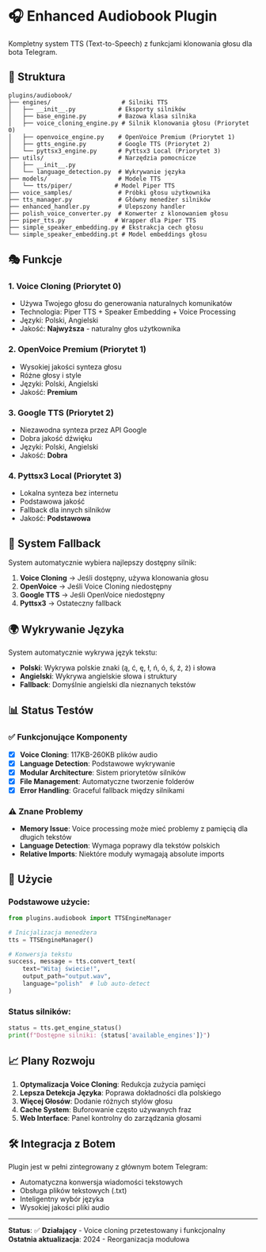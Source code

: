# 🎧 Enhanced Audiobook Plugin

Kompletny system TTS (Text-to-Speech) z funkcjami klonowania głosu dla bota Telegram.

## 📁 Struktura

```
plugins/audiobook/
├── engines/                    # Silniki TTS
│   ├── __init__.py            # Eksporty silników
│   ├── base_engine.py         # Bazowa klasa silnika
│   ├── voice_cloning_engine.py # Silnik klonowania głosu (Priorytet 0)
│   ├── openvoice_engine.py    # OpenVoice Premium (Priorytet 1)
│   ├── gtts_engine.py         # Google TTS (Priorytet 2)
│   └── pyttsx3_engine.py      # Pyttsx3 Local (Priorytet 3)
├── utils/                     # Narzędzia pomocnicze
│   ├── __init__.py
│   └── language_detection.py  # Wykrywanie języka
├── models/                    # Modele TTS
│   └── tts/piper/            # Model Piper TTS
├── voice_samples/             # Próbki głosu użytkownika
├── tts_manager.py             # Główny menedżer silników
├── enhanced_handler.py        # Ulepszony handler
├── polish_voice_converter.py  # Konwerter z klonowaniem głosu
├── piper_tts.py              # Wrapper dla Piper TTS
├── simple_speaker_embedding.py # Ekstrakcja cech głosu
└── simple_speaker_embedding.pt # Model embeddings głosu
```

## 🎭 Funkcje

### 1. **Voice Cloning (Priorytet 0)**
- Używa Twojego głosu do generowania naturalnych komunikatów
- Technologia: Piper TTS + Speaker Embedding + Voice Processing
- Języki: Polski, Angielski
- Jakość: **Najwyższa** - naturalny głos użytkownika

### 2. **OpenVoice Premium (Priorytet 1)**
- Wysokiej jakości synteza głosu
- Różne głosy i style
- Języki: Polski, Angielski
- Jakość: **Premium**

### 3. **Google TTS (Priorytet 2)**
- Niezawodna synteza przez API Google
- Dobra jakość dźwięku
- Języki: Polski, Angielski  
- Jakość: **Dobra**

### 4. **Pyttsx3 Local (Priorytet 3)**
- Lokalna synteza bez internetu
- Podstawowa jakość
- Fallback dla innych silników
- Jakość: **Podstawowa**

## 🔄 System Fallback

System automatycznie wybiera najlepszy dostępny silnik:

1. **Voice Cloning** → Jeśli dostępny, używa klonowania głosu
2. **OpenVoice** → Jeśli Voice Cloning niedostępny
3. **Google TTS** → Jeśli OpenVoice niedostępny  
4. **Pyttsx3** → Ostateczny fallback

## 🌍 Wykrywanie Języka

System automatycznie wykrywa język tekstu:
- **Polski**: Wykrywa polskie znaki (ą, ć, ę, ł, ń, ó, ś, ź, ż) i słowa
- **Angielski**: Wykrywa angielskie słowa i struktury
- **Fallback**: Domyślnie angielski dla nieznanych tekstów

## 📊 Status Testów

### ✅ Funkcjonujące Komponenty
- [x] **Voice Cloning**: 117KB-260KB plików audio
- [x] **Language Detection**: Podstawowe wykrywanie
- [x] **Modular Architecture**: Sistem priorytetów silników
- [x] **File Management**: Automatyczne tworzenie folderów
- [x] **Error Handling**: Graceful fallback między silnikami

### ⚠️ Znane Problemy
- **Memory Issue**: Voice processing może mieć problemy z pamięcią dla długich tekstów
- **Language Detection**: Wymaga poprawy dla tekstów polskich
- **Relative Imports**: Niektóre moduły wymagają absolute imports

## 🚀 Użycie

### Podstawowe użycie:
```python
from plugins.audiobook import TTSEngineManager

# Inicjalizacja menedżera
tts = TTSEngineManager()

# Konwersja tekstu
success, message = tts.convert_text(
    text="Witaj świecie!",
    output_path="output.wav",
    language="polish"  # lub auto-detect
)
```

### Status silników:
```python
status = tts.get_engine_status()
print(f"Dostępne silniki: {status['available_engines']}")
```

## 📈 Plany Rozwoju

1. **Optymalizacja Voice Cloning**: Redukcja zużycia pamięci
2. **Lepsza Detekcja Języka**: Poprawa dokładności dla polskiego
3. **Więcej Głosów**: Dodanie różnych stylów głosu
4. **Cache System**: Buforowanie często używanych fraz
5. **Web Interface**: Panel kontrolny do zarządzania głosami

## 🛠️ Integracja z Botem

Plugin jest w pełni zintegrowany z głównym botem Telegram:
- Automatyczna konwersja wiadomości tekstowych
- Obsługa plików tekstowych (.txt)
- Inteligentny wybór języka
- Wysokiej jakości pliki audio

---

**Status**: ✅ **Działający** - Voice cloning przetestowany i funkcjonalny  
**Ostatnia aktualizacja**: 2024 - Reorganizacja modułowa
